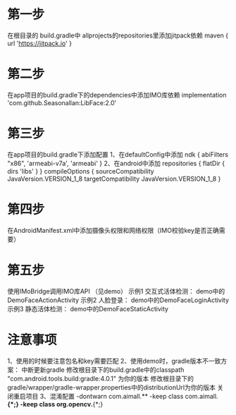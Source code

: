 # 第一步
在根目录的 build.gradle中 allprojects的repositories里添加jitpack依赖
maven { url 'https://jitpack.io' }
# 第二步
在app项目的build.gradle下的dependencies中添加IMO库依赖
implementation 'com.github.Seasonallan:LibFace:2.0'
# 第三步
在app项目的build.gradle下添加配置
1、在defaultConfig中添加
        ndk {
            abiFilters "x86", 'armeabi-v7a', 'armeabi'
        }
2、在android中添加
 repositories {
        flatDir {
            dirs 'libs'
        }
    }
    compileOptions {
        sourceCompatibility JavaVersion.VERSION_1_8
        targetCompatibility JavaVersion.VERSION_1_8
    }
        
# 第四步
在AndroidManifest.xml中添加摄像头权限和网络权限（IMO校验key是否正确需要）
<uses-permission android:name="android.permission.CAMERA" />
<uses-permission android:name="android.permission.INTERNET" />
<uses-permission android:name="android.permission.READ_PHONE_STATE" />

# 第五步
使用IMoBridge调用IMO库API （见demo）
示例1 交互式活体检测：
 demo中的DemoFaceActionActivity
示例2 人脸登录：
 demo中的DemoFaceLoginActivity
示例3 静态活体检测：
 demo中的DemoFaceStaticActivity
 
# 注意事项
1、使用的时候要注意包名和key需要匹配
2、使用demo时，gradle版本不一致方案：
中断更新gradle
修改根目录下的build.gradle中的classpath "com.android.tools.build:gradle:4.0.1" 为你的版本
修改根目录下的gradle/wrapper/gradle-wrapper.properties中的distributionUrl为你的版本
关闭重启项目
3、混淆配置
-dontwarn com.aimall.**
-keep class com.aimall.**{*;}
-keep class org.opencv.**{*;}
 